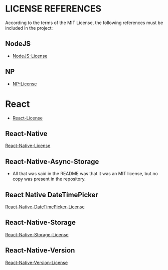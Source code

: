 # LICENSE REFERENCES
According to the terms of the MIT License, the following references must be included in the project:

## NodeJS
- [NodeJS-License](/Documentation/Licenses/NodeJS-License.md)

## NP
- [NP-License](/Documentation/Licenses/NP-License.md)

# React
- [React-License](/Documentation/Licenses/React-License.md)

## React-Native
[React-Native-License](/Documentation/Licenses/React-Native-License.md)

## React-Native-Async-Storage
- All that was said in the README was that it was an MIT license, but no copy was present in the repository.

## React Native DateTimePicker
[React-Native-DateTimePicker-License](/Documentation/Licenses/React-Native-DateTimePicker-License.md)

## React-Native-Storage
[React-Native-Storage-License](/Documentation/Licenses/React-Native-Storage-License.md)

## React-Native-Version
[React-Native-Version-License](/Documentation/Licenses/React-Native-Version-License.md)